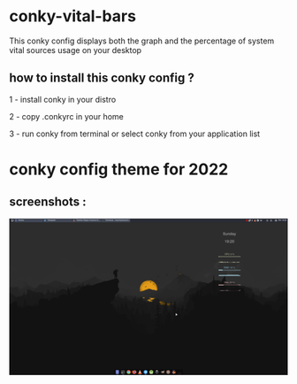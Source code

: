 # conky-vital-bars
This conky config displays both the graph and the percentage of system vital sources usage on your desktop

## how to install this conky config ? 

1 - install conky in your distro 

2 - copy .conkyrc in your home 

3 - run conky from terminal or select conky from your application list 

# conky config theme for 2022 

## screenshots : 
<img src="https://github.com/nikzad-avasam/conky-vital-bars/blob/main/Screenshot_2021-12-26_19-20-15.png" />
